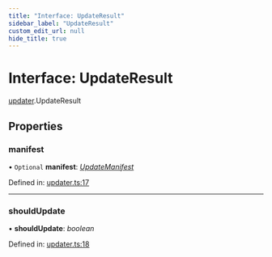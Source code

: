 ```yaml
---
title: "Interface: UpdateResult"
sidebar_label: "UpdateResult"
custom_edit_url: null
hide_title: true
---
```


# Interface: UpdateResult

[updater](../modules/updater.md).UpdateResult

## Properties

### manifest

• `Optional` **manifest**: [*UpdateManifest*](updater.updatemanifest.md)

Defined in: [updater.ts:17](https://github.com/tauri-apps/tauri/blob/b9cbaad4/api/src/updater.ts#L17)

___

### shouldUpdate

• **shouldUpdate**: *boolean*

Defined in: [updater.ts:18](https://github.com/tauri-apps/tauri/blob/b9cbaad4/api/src/updater.ts#L18)
